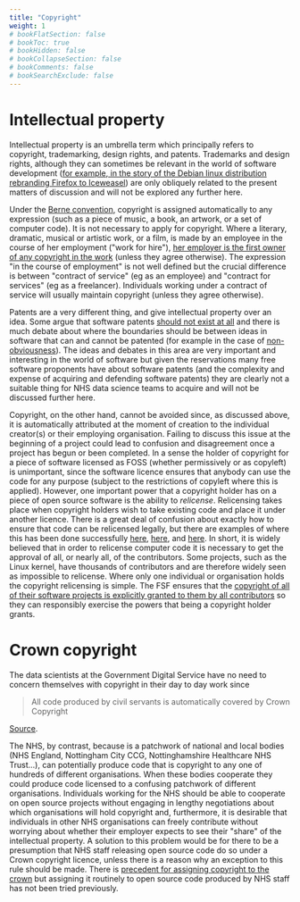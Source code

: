 ```yaml
---
title: "Copyright"
weight: 1
# bookFlatSection: false
# bookToc: true
# bookHidden: false
# bookCollapseSection: false
# bookComments: false
# bookSearchExclude: false
---
```


# Intellectual property

Intellectual property is an umbrella term which principally refers to copyright, trademarking, design rights, and patents. Trademarks and design rights, although they can sometimes be relevant in the world of software development ([for example, in the story of the Debian linux distribution rebranding Firefox to Iceweasel](https://en.wikipedia.org/wiki/Mozilla_software_rebranded_by_Debian)) are only obliquely related to the present matters of discussion and will not be explored any further here.

Under the [Berne convention](https://en.wikipedia.org/wiki/Copyright), copyright is assigned automatically to any expression (such as a piece of music, a book, an artwork, or a set of computer code). It is not necessary to apply for copyright. Where a literary, dramatic, musical or artistic work, or a film, is made by an employee in the course of her employment ("work for hire"), [her employer is the first owner of any copyright in the work](https://en.wikipedia.org/wiki/Copyright#Ownership) (unless they agree otherwise). The expression "in the course of employment" is not well defined but the crucial difference is between "contract of service" (eg as an employee) and "contract for services" (eg as a freelancer). Individuals working under a contract of service will usually maintain copyright (unless they agree otherwise).

Patents are a very different thing, and give intellectual property over an idea. Some argue that software patents [should not exist at all](https://www.gnu.org/philosophy/software-patents.en.html) and there is much debate about where the boundaries should be between ideas in software that can and cannot be patented (for example in the case of [non-obviousness](https://webarchive.nationalarchives.gov.uk/20140603152456/http://www.ipo.gov.uk/response-inventive.pdf)). The ideas and debates in this area are very important and interesting in the world of software but given the reservations many free software proponents have about software patents (and the complexity and expense of acquiring and defending software patents) they are clearly not a suitable thing for NHS data science teams to acquire and will not be discussed further here.

Copyright, on the other hand, cannot be avoided since, as discussed above, it is automatically attributed at the moment of creation to the individual creator(s) or their employing organisation. Failing to discuss this issue at the beginning of a project could lead to confusion and disagreement once a project has begun or been completed. In a sense the holder of copyright for a piece of software licensed as FOSS (whether permissively or as copyleft) is unimportant, since the software licence ensures that anybody can use the code for any purpose (subject to the restrictions of copyleft where this is applied). However, one important power that a copyright holder has on a piece of open source software is the ability to *relicense*. Relicensing takes place when copyright holders wish to take existing code and place it under another licence. There is a great deal of confusion about exactly how to ensure that code can be relicensed legally, but there are examples of where this has been done successfully [here](https://dolphin-emu.org/blog/2015/05/25/relicensing-dolphin/), [here](https://blogs.fsfe.org/ciaran/?p=58), and [here](https://www-archive.mozilla.org/mpl/relicensing-faq). In short, it is widely believed that in order to relicense computer code it is necessary to get the approval of all, or nearly all, of the contributors. Some projects, such as the Linux kernel, have thousands of contributors and are therefore widely seen as impossible to relicense. Where only one individual or organisation holds the copyright relicensing is simple. The FSF ensures that the [copyright of all of their software projects is explicitly granted to them by all contributors](https://www.gnu.org/licenses/why-assign.en.html) so they can responsibly exercise the powers that being a copyright holder grants.

# Crown copyright

The data scientists at the Government Digital Service have no need to concern themselves with copyright in their day to day work since

>All code produced by civil servants is automatically covered by Crown Copyright

[Source](https://www.gov.uk/service-manual/technology/making-source-code-open-and-reusable#licensing-your-code).

The NHS, by contrast, because is a patchwork of national and local bodies (NHS England, Nottingham City CCG, Nottinghamshire Healthcare NHS Trust...), can potentially produce code that is copyright to any one of hundreds of different organisations. When these bodies cooperate they could produce code licensed to a confusing patchwork of different organisations. Individuals working for the NHS should be able to cooperate on open source projects without engaging in lengthy negotiations about which organisations will hold copyright and, furthermore, it is desirable that individuals in other NHS organisations can freely contribute without worrying about whether their employer expects to see their "share" of the intellectual property. A solution to this problem would be for there to be a presumption that NHS staff releasing open source code do so under a Crown copyright licence, unless there is a reason why an exception to this rule should be made. There is [precedent for assigning copyright to the crown](https://en.wikipedia.org/wiki/Crown_copyright#United_Kingdom) but assigning it routinely to open source code produced by NHS staff has not been tried previously.



